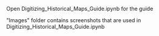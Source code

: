 Open Digitizing_Historical_Maps_Guide.ipynb for the guide

"Images" folder contains screenshots that are used in Digitizing_Historical_Maps_Guide.ipynb

